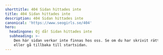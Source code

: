 ```yaml
---
shorttitle: 404 Sidan hittades inte
title: 404 Sidan hittades inte
description: 404 Sidan hittades inte
canonical: 'https://www.seogirls.se/404'
hero:
  headingone: Oj då! Sidan hittades inte
  subheading: >-
    Den här sidan verkar inte finnas hos oss. Se om du har skrivit rätt adress
    eller gå tillbaka till startsidan.
---
```


